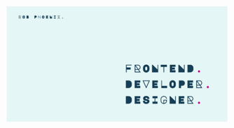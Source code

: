 <p align="center">
    <img src="https://github.com/robphoenix/robphoenix/blob/main/site.png" alt='Rob Phoenix. Frontend Developer.'>
</p>

